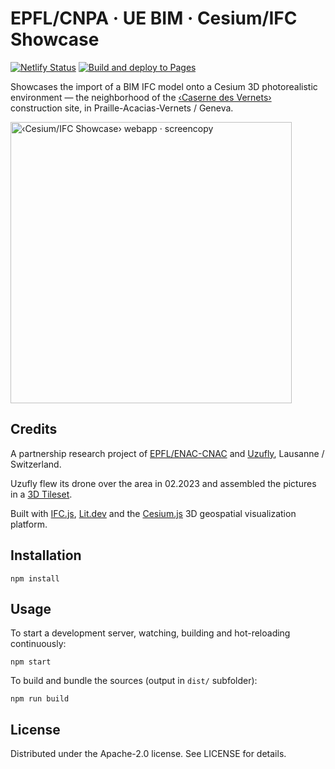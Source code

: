 # EPFL/CNPA · UE BIM · Cesium/IFC Showcase

[![Netlify Status](https://api.netlify.com/api/v1/badges/12a9eb3e-507d-47e9-b2e6-02fe9fcd5430/deploy-status)](https://app.netlify.com/sites/showcase-cesium-ifc/deploys) [![Build and deploy to Pages](https://github.com/uzufly/showcase-cesium-ifc/actions/workflows/pages.yml/badge.svg)](https://github.com/uzufly/showcase-cesium-ifc/actions/workflows/pages.yml)

Showcases the import of a BIM IFC model onto a Cesium 3D photorealistic environment — the neighborhood of the [‹Caserne des Vernets›](https://goo.gl/maps/85u1oCvbX7NPKHAz8) construction site, in Praille-Acacias-Vernets / Geneva.

<img src="src/assets/img/screencopy.png" height="450" alt="‹Cesium/IFC Showcase› webapp · screencopy">

## Credits

A partnership research project of [EPFL/ENAC-CNAC](https://www.epfl.ch/labs/cnpa/fr/) and [Uzufly](https://uzufly.com/), Lausanne / Switzerland.

Uzufly flew its drone over the area in 02.2023 and assembled the pictures in a [3D Tileset](https://cesium.com/why-cesium/3d-tiles/).

Built with [IFC.js](https://github.com/IFCjs), [Lit.dev](https://lit.dev/) and the [Cesium.js](https://cesium.com/platform/cesiumjs/) 3D geospatial visualization platform.

## Installation

```shell
npm install
```

## Usage

To start a development server, watching, building and hot-reloading continuously:

```shell
npm start
```

To build and bundle the sources (output in `dist/` subfolder):

```shell
npm run build
```

## License

Distributed under the Apache-2.0 license. See LICENSE for details.